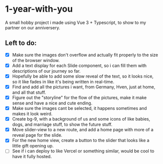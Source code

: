 # 1-year-with-you

A small hobby project i made using Vue 3 + Typescript, to show to my partner on our anniversery.

## Left to do:
- [x] Make sure the images don't overflow and actually fit properly to the size of the browser window.
- [x] Add a text display for each Slide component, so i can fill them with descriptions of our journey so far.
- [x] Hopefully be able to add some slow reveal of the text, so it looks nice, so it like fades in like it's being written in real-time.
- [x] Find and add all the pictures i want, from Germany, Hven, just at home, and all that stuff.
- [x] Figure out the "storyline" for the flow of the pictures, make it make sense and have a nice and cute ending.
- [x] Make sure the images cant be selected, it happens sometimes and makes it look weird.
- [x] Create bg-9, with a background of us and some icons of like babies, dogs, and marriage stuff, to show the future stuff.
- [x] Move slider-view to a new route, and add a home page with more of a reveal page for the slide.
- [x] For the new home view, create a button to the slider that looks like a little gift opening up.
- [ ] See if i can deploy to like Vercel or something similar, would be cool to have it fully hosted.